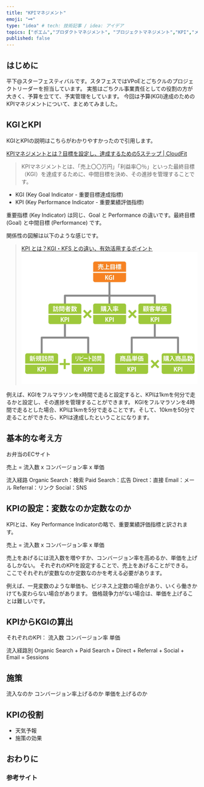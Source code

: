 ```yaml
---
title: "KPIマネジメント"
emoji: "🗝️"
type: "idea" # tech: 技術記事 / idea: アイデア
topics: ["ポエム","プロダクトマネジメント", "プロジェクトマネジメント","KPI","メモ"]
published: false
---
```


## はじめに

平下@スターフェスティバルです。スタフェスではVPoEとごちクルのプロジェクトリーダーを担当しています。
実態はごちクル事業責任としての役割の方が大きく、予算を立てて、予実管理をしています。
今回は予算(KGI)達成のためのKPIマネジメントについて、まとめてみました。


## KGIとKPI

KGIとKPIの説明はこちらがわかりやすかったので引用します。

[KPIマネジメントとは？目標を設定し、達成するための5ステップ | CloudFit](https://cloudfit.co.jp/article/167)
> KPIマネジメントとは、「売上〇〇万円」「利益率〇％」といった最終目標（KGI）を達成するために、中間目標を決め、その進捗を管理することです。

 - KGI (Key Goal Indicator - 重要目標達成指標)
 - KPI (Key Performance Indicator - 重要業績評価指標)

重要指標 (Key Indicator) は同じ、Goal と Performance の違いです。最終目標 (Goal) と中間目標 (Performance) です。

関係性の図解は以下のような感じです。

> [KPI とは？KGI・KFS との違い、有効活用するポイント](https://www.tableau.com/ja-jp/learn/articles/what-is-KPI)
> ![](/images/dc81398e2ffc63/kpi.jpg)

例えば、KGIをフルマラソンをx時間で走ると設定すると、KPIは1kmを何分で走るかと設定し、その進捗を管理することができます。
KGIをフルマラソンを4時間で走るとした場合、KPIは1kmを5分で走ることです。そして、10kmを50分で走ることができたら、KPIは達成したということになります。

## 基本的な考え方

お弁当のECサイト

売上 = 流入数 x コンバージョン率 x 単価

流入経路
Organic Search：検索
Paid Search：広告
Direct：直接
Email：メール
Referral：リンク
Social：SNS


## KPIの設定：変数なのか定数なのか

KPIとは、Key Performance Indicatorの略で、重要業績評価指標と訳されます。

売上 = 流入数 x コンバージョン率 x 単価

売上をあげるには流入数を増やすか、コンバージョン率を高めるか、単価を上げるしかない。
それぞれのKPIを設定することで、売上をあげることができる。
ここでそれぞれが変数なのか定数なのかを考える必要があります。

例えば、一見変数のような単価も、ビジネス上定数の場合があり、いくら働きかけても変わらない場合があります。
価格競争力がない場合は、単価を上げることは難しいです。

## KPIからKGIの算出

それぞれのKPI：
流入数
コンバージョン率
単価

流入経路別
Organic Search + Paid Search + Direct + Referral + Social + Email = Sessions



## 施策

流入なのか
コンバージョン率上げるのか
単価を上げるのか


## KPIの役割
- 天気予報
- 施策の効果

## おわりに

### 参考サイト